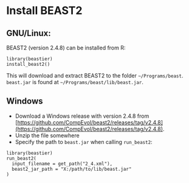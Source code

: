 # Install BEAST2

## GNU/Linux:

BEAST2 (version 2.4.8) can be installed from R:

```
library(beastier)
install_beast2()
```

This will download and extract BEAST2 to the folder `~/Programs/beast`. 
`beast.jar` is found at `~/Programs/beast/lib/beast.jar`.

## Windows

 * Download a Windows release with version 2.4.8 
   from [https://github.com/CompEvol/beast2/releases/tag/v2.4.8](https://github.com/CompEvol/beast2/releases/tag/v2.4.8).
 * Unzip the file somewhere
 * Specify the path to `beast.jar` when calling `run_beast2`:

```
library(beastier)
run_beast2(
  input_filename = get_path("2_4.xml"),
  beast2_jar_path = "X:/path/to/lib/beast.jar"
)
```
